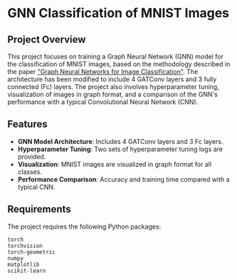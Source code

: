 # GNN Classification of MNIST Images

## Project Overview

This project focuses on training a Graph Neural Network (GNN) model for the classification of MNIST images, based on the methodology described in the paper ["Graph Neural Networks for Image Classification"](https://iopscience.iop.org/article/10.1088/1742-6596/1871/1/012071/pdf). The architecture has been modified to include 4 GATConv layers and 3 fully connected (Fc) layers. The project also involves hyperparameter tuning, visualization of images in graph format, and a comparison of the GNN's performance with a typical Convolutional Neural Network (CNN).

## Features

- **GNN Model Architecture**: Includes 4 GATConv layers and 3 Fc layers.
- **Hyperparameter Tuning**: Two sets of hyperparameter tuning logs are provided.
- **Visualization**: MNIST images are visualized in graph format for all classes.
- **Performance Comparison**: Accuracy and training time compared with a typical CNN.

## Requirements

The project requires the following Python packages:

```plaintext
torch
torchvision
torch-geometric
numpy
matplotlib
scikit-learn
